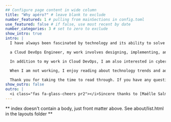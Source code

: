 ```yaml
---
## Configure page content in wide column
title: "Why apéro?" # leave blank to exclude
number_featured: 1 # pulling from mainSections in config.toml
use_featured: false # if false, use most recent by date
number_categories: 3 # set to zero to exclude
show_intro: true
intro: |
  I have always been fascinated by technology and its ability to solve complex problems. This passion led me to pursue a career in Cloud and Security.

  a Cloud DevOps Engineer, my work involves designing, implementing, and maintaining cloud infrastructure to support software applications. I am particularly interested in the automation aspect of DevOps, as I believe that it can help teams to work more efficiently and effectively. I have experience working with AWS and Azure and I am always eager to learn new cloud technologies.

  In addition to my work in Cloud DevOps, I am also interested in cybersecurity. With the increasing prevalence of cyber attacks, I believe that it is essential for all technology professionals to have a solid understanding of cybersecurity principles. I am constantly learning about the latest threats and best practices to protect against them.

  When I am not working, I enjoy reading about technology trends and advancements. I also enjoy coding and solving machines on hackthebox.eu and tryhackme.com.

  Thank you for taking the time to read through. If you have any questions or would like to connect, please feel free to reach out to me.
show_outro: false
outro: |
  <i class="fas fa-glass-cheers pr2"></i>Sincere thanks to [Maëlle Salmon](https://masalmon.eu/) for her help naming this Hugo theme!
---
```


** index doesn't contain a body, just front matter above.
See about/list.html in the layouts folder **